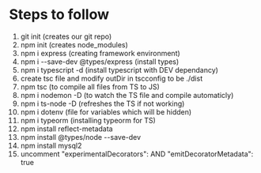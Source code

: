 # Steps to follow
 1. git init (creates our git repo)
 2. npm init (creates node_modules)
 3. npm i express (creating framework environment)
 4. npm i --save-dev @types/express (install types)
 5. npm i typescript -d (install typescript with DEV dependancy)
 7. create tsc file and modify outDir in tscconfig to be ./dist
 6. npm tsc (to compile all files from TS to JS) 
 7. npm i nodemon -D (to watch the TS file and compile automaticly)
 8. npm i ts-node -D (refreshes the TS if not working)
 9. npm i dotenv (file for variables which will be hidden)
 10. npm i typeorm (installing typeorm for TS)
 11. npm install reflect-metadata
 12. npm install @types/node --save-dev
 13. npm install mysql2
 14. uncomment    "experimentalDecorators": AND  "emitDecoratorMetadata": true